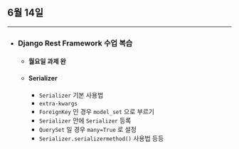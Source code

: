 ## 6월 14일


***

* ### Django Rest Framework 수업 복습
  * #### 월요일 과제 완
  * #### Serializer
    * `Serializer` 기본 사용법
    * `extra-kwargs`
    * `ForeignKey` 인 경우 `model_set` 으로 부르기 
    * `Serializer` 안에 `Serializer` 등록 
    * `QuerySet` 일 경우 `many=True` 로 설정 
    * `Serializer.serializermethod()` 사용법 등등 

<br>
